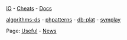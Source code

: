 [IO](https://github.com/cylmat/cylmat.github.io) - [Cheats](https://github.com/cylmat/cheats) - [Docs](https://github.com/cylmat/docs)

[algorithms-ds](https://github.com/cylmat/algorithms-ds) - [phpatterns](https://github.com/cylmat/phpatterns) - [db-plat](https://github.com/cylmat/db-play) - [symplay](https://github.com/cylmat/symplay)  

Page: [Useful](https://cylmat.github.io/useful) - [News](https://cylmat.github.io/news)

<!--
**cylmat/cylmat** is a ✨ _special_ ✨ repository because its `README.md` (this file) appears on your GitHub profile.

Here are some ideas to get you started:

- 🔭 I’m currently working on ...
- 🌱 I’m currently learning ...
- 👯 I’m looking to collaborate on ...
- 🤔 I’m looking for help with ...
- 💬 Ask me about ...
- 📫 How to reach me: ...
- 😄 Pronouns: ...
- ⚡ Fun fact: ...
-->
